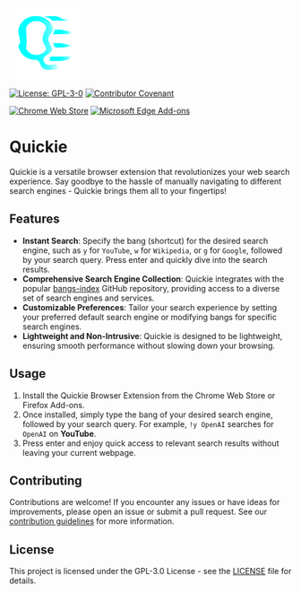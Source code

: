 ![Quickie Image](assets/icons/quickie_128x128.png)

[![License: GPL-3-0](https://img.shields.io/badge/License-MIT-blue.svg)](LICENSE)
[![Contributor Covenant](https://img.shields.io/badge/Contributor%20Covenant-2.1-4baaaa.svg)](CODE_OF_CONDUCT.md)

[![Chrome Web Store](https://img.shields.io/chrome-web-store/v/ignmehciiafidaiahcfcdbcjfbjkickc?color=00FFFF&logo=Google-Chrome&logoColor=0FF&style=for-the-badge)](https://chrome.google.com/webstore/detail/quickie/ignmehciiafidaiahcfcdbcjfbjkickc)
[![Microsoft Edge Add-ons](https://img.shields.io/static/v1?style=for-the-badge&label=Microsoft%20Edge%20Add-ons&message=V0.2&color=0FF&logo=Microsoft-Edge&logoColor=0FF)](https://microsoftedge.microsoft.com/addons/detail/eblcenalfamhbigbhhnoncinmipgdeah)
# Quickie

Quickie is a versatile browser extension that revolutionizes your web search experience.
Say goodbye to the hassle of manually navigating to different search engines - Quickie brings them all to your fingertips!

## Features

* __Instant Search__: Specify the bang (shortcut) for the desired search engine, such as `y` for `YouTube`, `w` for `Wikipedia`, or `g` for `Google`,
followed by your search query. Press enter and quickly dive into the search results.
* __Comprehensive Search Engine Collection__: Quickie integrates with the popular [bangs-index](https://github.com/atahabaki/bangs-index) GitHub repository,
providing access to a diverse set of search engines and services.
* __Customizable Preferences__: Tailor your search experience by setting your preferred default search engine or modifying bangs for specific search engines.
* __Lightweight and Non-Intrusive__: Quickie is designed to be lightweight, ensuring smooth performance without slowing down your browsing.

## Usage

1. Install the Quickie Browser Extension from the Chrome Web Store or Firefox Add-ons.
2. Once installed, simply type the bang of your desired search engine, followed by your search query. For example, `!y OpenAI` searches for `OpenAI` on __YouTube__.
3. Press enter and enjoy quick access to relevant search results without leaving your current webpage.

## Contributing

Contributions are welcome! If you encounter any issues or have ideas for improvements, 
please open an issue or submit a pull request. See our 
[contribution guidelines](Contributing.md) for more information.

## License

This project is licensed under the GPL-3.0 License - see the [LICENSE](LICENSE) file for details.
